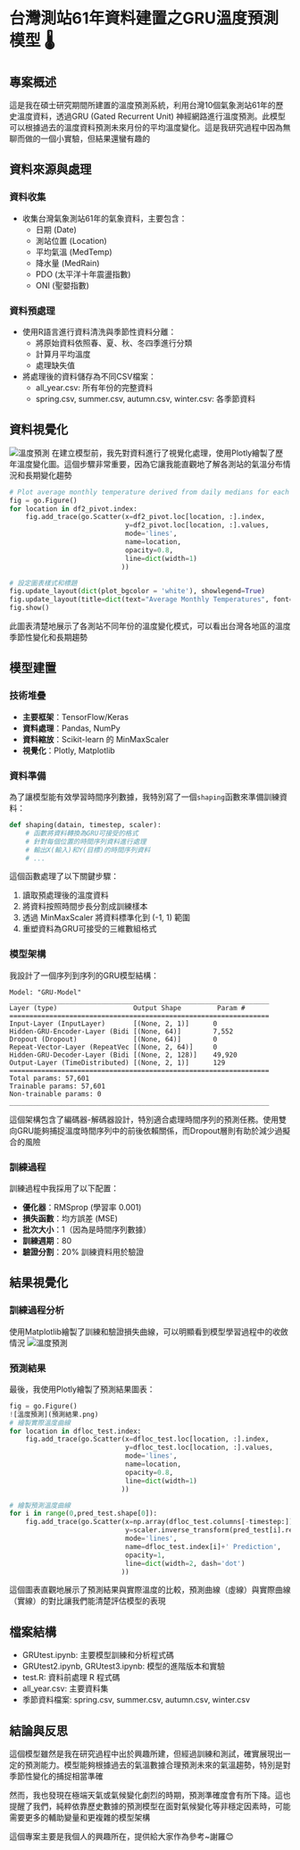 # 台灣測站61年資料建置之GRU溫度預測模型 🌡️

## 專案概述

這是我在碩士研究期間所建置的溫度預測系統，利用台灣10個氣象測站61年的歷史溫度資料，透過GRU (Gated Recurrent Unit) 神經網路進行溫度預測。此模型可以根據過去的溫度資料預測未來月份的平均溫度變化。這是我研究過程中因為無聊而做的一個小實驗，但結果還蠻有趣的

## 資料來源與處理

### 資料收集
- 收集台灣氣象測站61年的氣象資料，主要包含：
  - 日期 (Date)
  - 測站位置 (Location)
  - 平均氣溫 (MedTemp)
  - 降水量 (MedRain)
  - PDO (太平洋十年震盪指數)
  - ONI (聖嬰指數)

### 資料預處理
- 使用R語言進行資料清洗與季節性資料分離：
  - 將原始資料依照春、夏、秋、冬四季進行分類
  - 計算月平均溫度
  - 處理缺失值
- 將處理後的資料儲存為不同CSV檔案：
  - all_year.csv: 所有年份的完整資料
  - spring.csv, summer.csv, autumn.csv, winter.csv: 各季節資料

## 資料視覺化
![溫度預測](61年溫度資料分布.png)
在建立模型前，我先對資料進行了視覺化處理，使用Plotly繪製了歷年溫度變化圖。這個步驟非常重要，因為它讓我能直觀地了解各測站的氣溫分布情況和長期變化趨勢

```python
# Plot average monthly temperature derived from daily medians for each location
fig = go.Figure()
for location in df2_pivot.index:
    fig.add_trace(go.Scatter(x=df2_pivot.loc[location, :].index, 
                             y=df2_pivot.loc[location, :].values,
                             mode='lines',
                             name=location,
                             opacity=0.8,
                             line=dict(width=1)
                            ))

# 設定圖表樣式和標題
fig.update_layout(dict(plot_bgcolor = 'white'), showlegend=True)
fig.update_layout(title=dict(text="Average Monthly Temperatures", font=dict(color='black')))
fig.show()
```

此圖表清楚地展示了各測站不同年份的溫度變化模式，可以看出台灣各地區的溫度季節性變化和長期趨勢

## 模型建置

### 技術堆疊
- **主要框架**：TensorFlow/Keras
- **資料處理**：Pandas, NumPy
- **資料縮放**：Scikit-learn 的 MinMaxScaler
- **視覺化**：Plotly, Matplotlib

### 資料準備
為了讓模型能有效學習時間序列數據，我特別寫了一個`shaping`函數來準備訓練資料：

```python
def shaping(datain, timestep, scaler):
    # 函數將資料轉換為GRU可接受的格式
    # 針對每個位置的時間序列資料進行處理
    # 輸出X(輸入)和Y(目標)的時間序列資料
    # ...
```

這個函數處理了以下關鍵步驟：
1. 讀取預處理後的溫度資料
2. 將資料按照時間步長分割成訓練樣本
3. 透過 MinMaxScaler 將資料標準化到 (-1, 1) 範圍
4. 重塑資料為GRU可接受的三維數組格式

### 模型架構
我設計了一個序列到序列的GRU模型結構：

```
Model: "GRU-Model"
_________________________________________________________________
Layer (type)                   Output Shape         Param #
=================================================================
Input-Layer (InputLayer)       [(None, 2, 1)]      0
Hidden-GRU-Encoder-Layer (Bidi [(None, 64)]        7,552
Dropout (Dropout)              [(None, 64)]        0
Repeat-Vector-Layer (RepeatVec [(None, 2, 64)]     0
Hidden-GRU-Decoder-Layer (Bidi [(None, 2, 128)]    49,920
Output-Layer (TimeDistributed) [(None, 2, 1)]      129
=================================================================
Total params: 57,601
Trainable params: 57,601
Non-trainable params: 0
_________________________________________________________________
```

這個架構包含了編碼器-解碼器設計，特別適合處理時間序列的預測任務。使用雙向GRU能夠捕捉溫度時間序列中的前後依賴關係，而Dropout層則有助於減少過擬合的風險

### 訓練過程
訓練過程中我採用了以下配置：
- **優化器**：RMSprop (學習率 0.001)
- **損失函數**：均方誤差 (MSE)
- **批次大小**：1（因為是時間序列數據）
- **訓練週期**：80
- **驗證分割**：20% 訓練資料用於驗證

## 結果視覺化

### 訓練過程分析
使用Matplotlib繪製了訓練和驗證損失曲線，可以明顯看到模型學習過程中的收斂情況
![溫度預測](模型訓練.png)
### 預測結果
最後，我使用Plotly繪製了預測結果圖表：

```python
fig = go.Figure()
![溫度預測](預測結果.png)
# 繪製實際溫度曲線
for location in dfloc_test.index:
    fig.add_trace(go.Scatter(x=dfloc_test.loc[location, :].index, 
                             y=dfloc_test.loc[location, :].values,
                             mode='lines',
                             name=location,
                             opacity=0.8,
                             line=dict(width=1)
                            ))

# 繪製預測溫度曲線
for i in range(0,pred_test.shape[0]):
    fig.add_trace(go.Scatter(x=np.array(dfloc_test.columns[-timestep:]),
                             y=scaler.inverse_transform(pred_test[i].reshape(-1,1)).flatten(), 
                             mode='lines', 
                             name=dfloc_test.index[i]+' Prediction',
                             opacity=1,
                             line=dict(width=2, dash='dot')
                            ))
```

這個圖表直觀地展示了預測結果與實際溫度的比較，預測曲線（虛線）與實際曲線（實線）的對比讓我們能清楚評估模型的表現

## 檔案結構
- GRUtest.ipynb: 主要模型訓練和分析程式碼
- GRUtest2.ipynb, GRUtest3.ipynb: 模型的進階版本和實驗
- test.R: 資料前處理 R 程式碼
- all_year.csv: 主要資料集
- 季節資料檔案: spring.csv, summer.csv, autumn.csv, winter.csv

## 結論與反思

這個模型雖然是我在研究過程中出於興趣所建，但經過訓練和測試，確實展現出一定的預測能力。模型能夠根據過去的氣溫數據合理預測未來的氣溫趨勢，特別是對季節性變化的捕捉相當準確

然而，我也發現在極端天氣或氣候變化劇烈的時期，預測準確度會有所下降。這也提醒了我們，純粹依靠歷史數據的預測模型在面對氣候變化等非穩定因素時，可能需要更多的輔助變量和更複雜的模型架構

這個專案主要是我個人的興趣所在，提供給大家作為參考~謝羅😊

